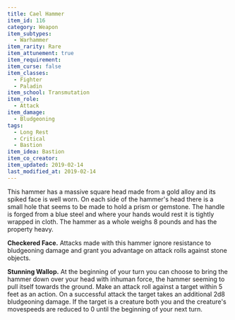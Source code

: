 ```yaml
---
title: Cael Hammer
item_id: 116
category: Weapon
item_subtypes:
  - Warhammer
item_rarity: Rare
item_attunement: true
item_requirement:
item_curse: false
item_classes:
  - Fighter
  - Paladin
item_school: Transmutation
item_role:
  - Attack
item_damage:
  - Bludgeoning
tags:
  - Long Rest
  - Critical
  - Bastion
item_idea: Bastion
item_co_creator:
item_updated: 2019-02-14
last_modified_at: 2019-02-14
---
```


This hammer has a massive square head made from a gold alloy and its spiked face is well worn. On each side of the hammer's head there is a small hole that seems to be made to hold a prism or gemstone. The handle is forged from a blue steel and where your hands would rest it is tightly wrapped in cloth. The hammer as a whole weighs 8 pounds and has the property heavy.

**Checkered Face.** Attacks made with this hammer ignore resistance to bludgeoning damage and grant you advantage on attack rolls against stone objects.

**Stunning Wallop.** At the beginning of your turn you can choose to bring the hammer down over your head with inhuman force, the hammer seeming to pull itself towards the ground. Make an attack roll against a target within 5 feet as an action. On a successful attack the target takes an additional 2d8 bludgeoning damage. If the target is a creature both you and the creature's movespeeds are reduced to 0 until the beginning of your next turn.
